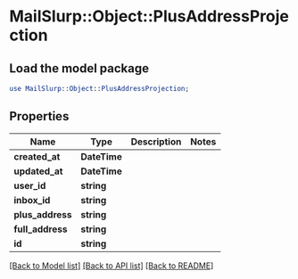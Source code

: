 # MailSlurp::Object::PlusAddressProjection

## Load the model package
```perl
use MailSlurp::Object::PlusAddressProjection;
```

## Properties
Name | Type | Description | Notes
------------ | ------------- | ------------- | -------------
**created_at** | **DateTime** |  | 
**updated_at** | **DateTime** |  | 
**user_id** | **string** |  | 
**inbox_id** | **string** |  | 
**plus_address** | **string** |  | 
**full_address** | **string** |  | 
**id** | **string** |  | 

[[Back to Model list]](../README#documentation-for-models) [[Back to API list]](../README#documentation-for-api-endpoints) [[Back to README]](../README)


